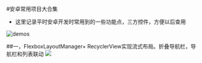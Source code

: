 #安卓常用项目大合集
- 这里记录平时安卓开发时常用到的一些功能点，三方控件，方便以后查用

![demos](https://github.com/qiushi123/demo3/blob/master/images/demos.png?raw=true)

##一，FlexboxLayoutManager+ RecyclerView实现流式布局。折叠导航栏，导航栏和列表联动
![](https://upload-images.jianshu.io/upload_images/6273713-a1daef1d3077d24e.gif?imageMogr2/auto-orient/strip%7CimageView2/2/w/400)
